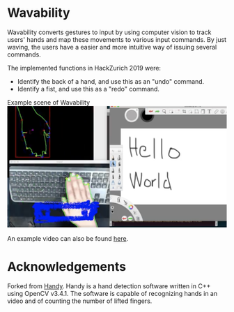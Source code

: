 # Wavability

Wavability converts gestures to input by using computer vision to track users' hands and map these movements to various input commands. By just waving, the users have a easier and more intuitive way of issuing several commands. 

The implemented functions in HackZurich 2019 were: 
- Identify the back of a hand, and use this as an "undo" command. 
- Identify a fist, and use this as a "redo" command. 

Example scene of Wavability
![](/wavability.png)

An example video can also be found [here](https://youtu.be/qDwLzXr8QXA). 

# Acknowledgements

Forked from [Handy](https://github.com/PierfrancescoSoffritti/handy). Handy is a hand detection software written in C++ using OpenCV v3.4.1. The software is capable of recognizing hands in an video and of counting the number of lifted fingers.

